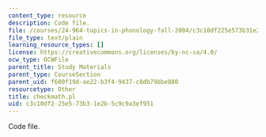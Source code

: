 ```yaml
---
content_type: resource
description: Code file.
file: /courses/24-964-topics-in-phonology-fall-2004/c3c10df225e573b31e2b5c9c9a3ef951_checkmath.pl
file_type: text/plain
learning_resource_types: []
license: https://creativecommons.org/licenses/by-nc-sa/4.0/
ocw_type: OCWFile
parent_title: Study Materials
parent_type: CourseSection
parent_uid: f600f19d-ae22-b3f4-9437-c8db79bbe880
resourcetype: Other
title: checkmath.pl
uid: c3c10df2-25e5-73b3-1e2b-5c9c9a3ef951
---
```

Code file.